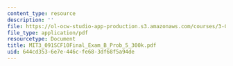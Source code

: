 ```yaml
---
content_type: resource
description: ''
file: https://ol-ocw-studio-app-production.s3.amazonaws.com/courses/3-091sc-introduction-to-solid-state-chemistry-fall-2010/644cd3536e7e446cfe683df68f5a94de_MIT3_091SCF10Final_Exam_B_Prob_5_300k.pdf
file_type: application/pdf
resourcetype: Document
title: MIT3_091SCF10Final_Exam_B_Prob_5_300k.pdf
uid: 644cd353-6e7e-446c-fe68-3df68f5a94de
---
```

